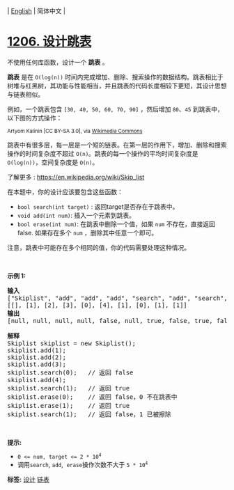 | [English](README_EN.md) | 简体中文 |

# [1206. 设计跳表](https://leetcode-cn.com/problems/design-skiplist)
<p>不使用任何库函数，设计一个 <strong>跳表</strong> 。</p>

<p><strong>跳表</strong> 是在 <code>O(log(n))</code> 时间内完成增加、删除、搜索操作的数据结构。跳表相比于树堆与红黑树，其功能与性能相当，并且跳表的代码长度相较下更短，其设计思想与链表相似。</p>

<p>例如，一个跳表包含 <code>[30, 40, 50, 60, 70, 90]</code> ，然后增加 <code>80</code>、<code>45</code> 到跳表中，以下图的方式操作：</p>

<p><img alt="" src="https://assets.leetcode.com/uploads/2019/09/27/1506_skiplist.gif" /><br />
<small>Artyom Kalinin [CC BY-SA 3.0], via <a href="https://commons.wikimedia.org/wiki/File:Skip_list_add_element-en.gif" target="_blank" title="Artyom Kalinin [CC BY-SA 3.0 (https://creativecommons.org/licenses/by-sa/3.0)], via Wikimedia Commons">Wikimedia Commons</a></small></p>

<p>跳表中有很多层，每一层是一个短的链表。在第一层的作用下，增加、删除和搜索操作的时间复杂度不超过 <code>O(n)</code>。跳表的每一个操作的平均时间复杂度是 <code>O(log(n))</code>，空间复杂度是 <code>O(n)</code>。</p>

<p>了解更多 :&nbsp;<a href="https://en.wikipedia.org/wiki/Skip_list" target="_blank">https://en.wikipedia.org/wiki/Skip_list</a></p>

<p>在本题中，你的设计应该要包含这些函数：</p>

<ul>
	<li><code>bool search(int target)</code> : 返回target是否存在于跳表中。</li>
	<li><code>void add(int num)</code>:&nbsp;插入一个元素到跳表。</li>
	<li><code>bool erase(int num)</code>: 在跳表中删除一个值，如果&nbsp;<code>num</code>&nbsp;不存在，直接返回false. 如果存在多个&nbsp;<code>num</code>&nbsp;，删除其中任意一个即可。</li>
</ul>

<p>注意，跳表中可能存在多个相同的值，你的代码需要处理这种情况。</p>

<p>&nbsp;</p>

<p><strong>示例 1:</strong></p>

<pre>
<b>输入</b>
["Skiplist", "add", "add", "add", "search", "add", "search", "erase", "erase", "search"]
[[], [1], [2], [3], [0], [4], [1], [0], [1], [1]]
<strong>输出</strong>
[null, null, null, null, false, null, true, false, true, false]

<strong>解释</strong>
Skiplist skiplist = new Skiplist();
skiplist.add(1);
skiplist.add(2);
skiplist.add(3);
skiplist.search(0);   // 返回 false
skiplist.add(4);
skiplist.search(1);   // 返回 true
skiplist.erase(0);    // 返回 false，0 不在跳表中
skiplist.erase(1);    // 返回 true
skiplist.search(1);   // 返回 false，1 已被擦除
</pre>

<p>&nbsp;</p>

<p><strong>提示:</strong></p>

<ul>
	<li><code>0 &lt;= num, target &lt;= 2 * 10<sup>4</sup></code></li>
	<li>调用<code>search</code>, <code>add</code>, &nbsp;<code>erase</code>操作次数不大于&nbsp;<code>5 * 10<sup>4</sup></code>&nbsp;</li>
</ul>

**标签:**  [设计](https://leetcode-cn.com/tag/design) [链表](https://leetcode-cn.com/tag/linked-list) 